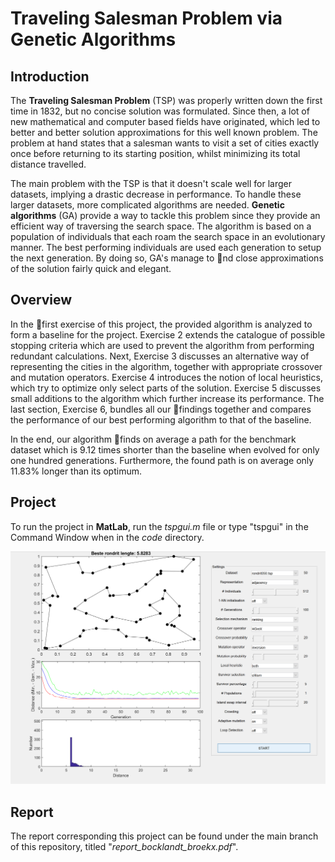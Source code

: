 # Traveling Salesman Problem via Genetic Algorithms
## Introduction

The **Traveling Salesman Problem** (TSP) was properly written down the first time in 1832, but no concise solution was formulated. Since then, a lot of new mathematical and computer based fields have originated, which led to better and better solution approximations for this well known problem. The problem at hand states that a salesman wants to visit a set of cities exactly once before returning to its starting position, whilst minimizing its total distance travelled.

The main problem with the TSP is that it doesn't scale well for larger datasets, implying a drastic decrease in performance. To handle these larger datasets, more complicated algorithms are needed. **Genetic algorithms** (GA) provide a way to tackle this problem since they provide an efficient way of traversing the search space. The algorithm is based on a population of individuals that each roam the search space in an evolutionary manner. The best performing individuals are used each generation to setup the next generation. By doing so, GA's manage to nd close approximations of the solution fairly quick and elegant.

## Overview

In the first exercise of this project, the provided algorithm is analyzed to form a baseline for the project. Exercise 2 extends the catalogue of possible stopping criteria which are used to prevent the algorithm from performing redundant calculations. Next, Exercise 3 discusses an alternative way of representing the cities in the algorithm, together with appropriate crossover and mutation operators. Exercise 4 introduces the notion of local heuristics, which try to optimize only select parts of the solution. Exercise 5 discusses small additions to the algorithm which further increase its performance. The last section, Exercise 6, bundles all our findings together and compares the performance of our best performing algorithm to that of the baseline. 

In the end, our algorithm finds on average a path for the benchmark dataset which is 9.12 times shorter than the baseline when evolved for only one hundred generations. Furthermore, the found path is on average only 11.83% longer than its optimum.

## Project

To run the project in **MatLab**, run the *tspgui.m* file or type "tspgui" in the Command Window when in the *code* directory.

<p align="center">
  <img src="https://github.com/RubenPants/TravelingSalesmanProblem/blob/master/program.png"/>
</p>

## Report

The report corresponding this project can be found under the main branch of this repository, titled "*report_bocklandt_broekx.pdf*".